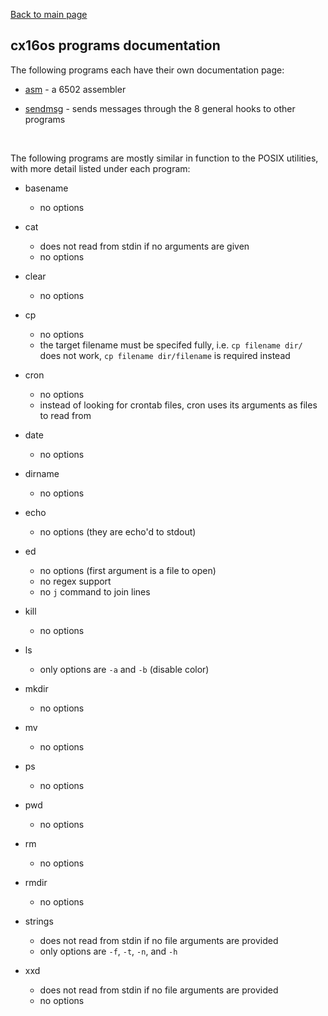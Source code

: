 [Back to main page](/docs/)

## cx16os programs documentation

The following programs each have their own documentation page:

- [asm](asm.md) - a 6502 assembler

- [sendmsg](sendmsg.md) - sends messages through the 8 general hooks to other programs

<br />

The following programs are mostly similar in function to the POSIX utilities, with more detail listed under each program:
- basename
  - no options

- cat
  - does not read from stdin if no arguments are given
  - no options

- clear
  - no options

- cp
  - no options
  - the target filename must be specifed fully, i.e. `cp filename dir/` does not work, `cp filename dir/filename` is required instead

- cron
  - no options
  - instead of looking for crontab files, cron uses its arguments as files to read from

- date
  - no options

- dirname
  - no options

- echo
  - no options (they are echo'd to stdout)

- ed
  - no options (first argument is a file to open)
  - no regex support
  - no `j` command to join lines 

- kill
  - no options

- ls
  - only options are `-a` and `-b` (disable color)

- mkdir
  - no options

- mv
  - no options

- ps
  - no options

- pwd
  - no options

- rm
  - no options

- rmdir
  - no options

- strings
  - does not read from stdin if no file arguments are provided
  - only options are `-f`, `-t`, `-n`, and `-h`

- xxd
  - does not read from stdin if no file arguments are provided
  - no options
